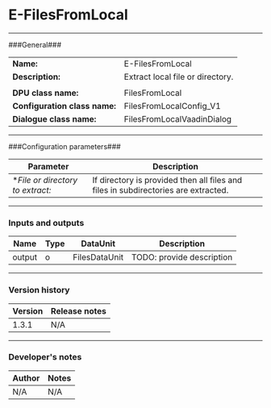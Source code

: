 # E-FilesFromLocal #
----------

###General###

|                              |                                                               |
|------------------------------|---------------------------------------------------------------|
|**Name:**                     |E-FilesFromLocal                                               |
|**Description:**              |Extract local file or directory.                               |
|                              |                                                               |
|**DPU class name:**           |FilesFromLocal                                                 | 
|**Configuration class name:** |FilesFromLocalConfig_V1                                        |
|**Dialogue class name:**      |FilesFromLocalVaadinDialog                                     | 

***

###Configuration parameters###

|Parameter                        |Description                             |                                                        
|---------------------------------|----------------------------------------|
|**File or directory to extract:* |If directory is provided then all files and files in subdirectories are extracted. |

***

### Inputs and outputs ###

|Name                |Type       |DataUnit                         |Description                        |
|--------------------|-----------|---------------------------------|-----------------------------------|
|output              |o          |FilesDataUnit                    |TODO: provide description          |


***

### Version history ###

|Version            |Release notes                                   |
|-------------------|------------------------------------------------|
|1.3.1              |N/A                                             |                                


***

### Developer's notes ###

|Author            |Notes                 |
|------------------|----------------------|
|N/A               |N/A                   | 

